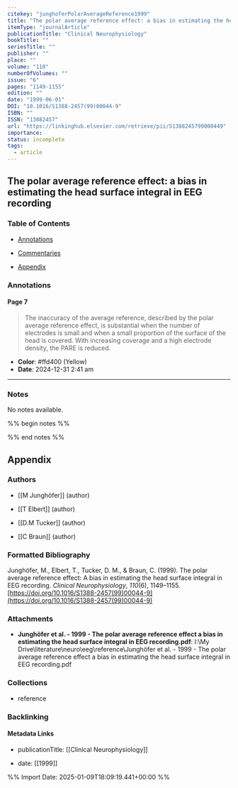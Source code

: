 ```yaml
---
citekey: "junghoferPolarAverageReference1999"
title: "The polar average reference effect: a bias in estimating the head surface integral in EEG recording"
itemType: "journalArticle"
publicationTitle: "Clinical Neurophysiology"
bookTitle: ""
seriesTitle: ""
publisher: ""
place: ""
volume: "110"
numberOfVolumes: ""
issue: "6"
pages: "1149-1155"
edition: ""
date: "1999-06-01"
DOI: "10.1016/S1388-2457(99)00044-9"
ISBN: ""
ISSN: "13882457"
url: "https://linkinghub.elsevier.com/retrieve/pii/S1388245799000449"
importance: 
status: incomplete
tags:
  - article
---
```


## The polar average reference effect: a bias in estimating the head surface integral in EEG recording

### Table of Contents

- [Annotations](#annotations)

+ [Commentaries](#commentaries)

- [Appendix](#appendix)

### Annotations




#### Page 7







> The inaccuracy of the average reference, described by the polar average reference effect, is substantial when the number of electrodes is small and when a small proportion of the surface of the head is covered. With increasing coverage and a high electrode density, the PARE is reduced.





- **Color**: #ffd400 (Yellow)
- **Date**: 2024-12-31 2:41 am

---





### Notes


No notes available.


%% begin notes %%

<!-- Write your personal notes here -->

%% end notes %%

## Appendix

### Authors


- [[M Junghöfer]] (author)

- [[T Elbert]] (author)

- [[D.M Tucker]] (author)

- [[C Braun]] (author)




### Formatted Bibliography

Junghöfer, M., Elbert, T., Tucker, D. M., & Braun, C. (1999). The polar average reference effect: A bias in estimating the head surface integral in EEG recording. _Clinical Neurophysiology_, _110_(6), 1149–1155. [https://doi.org/10.1016/S1388-2457(99)00044-9](https://doi.org/10.1016/S1388-2457(99)00044-9)




### Attachments


- **Junghöfer et al. - 1999 - The polar average reference effect a bias in estimating the head surface integral in EEG recording.pdf**: I:\My Drive\literature\neuro\eeg\reference\Junghöfer et al. - 1999 - The polar average reference effect a bias in estimating the head surface integral in EEG recording.pdf




### Collections


- reference





### Backlinking


#### Metadata Links


- publicationTitle: [[Clinical Neurophysiology]]




- date: [[1999]]





<!-- Any additional notes or comments -->


%% Import Date: 2025-01-09T18:09:19.441+00:00 %%
